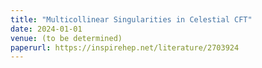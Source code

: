 ```yaml
---
title: "Multicollinear Singularities in Celestial CFT"
date: 2024-01-01
venue: (to be determined)
paperurl: https://inspirehep.net/literature/2703924
---
```

